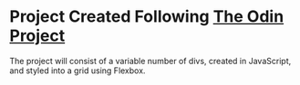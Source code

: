 # Project Created Following [The Odin Project]([https://www.theodinproject.com/lessons/foundations-rock-paper-scissors](https://www.theodinproject.com/lessons/foundations-etch-a-sketch))

The project will consist of a variable number of divs, created in JavaScript, and styled into a grid using Flexbox.
